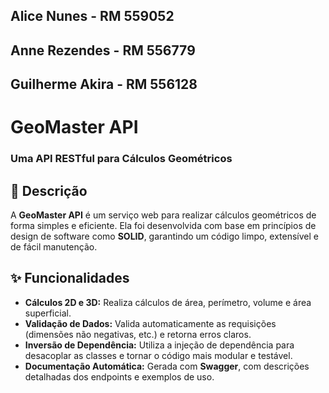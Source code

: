 ## Alice Nunes - RM 559052
## Anne Rezendes - RM 556779
## Guilherme Akira - RM 556128

# GeoMaster API

### Uma API RESTful para Cálculos Geométricos

## 📝 Descrição

A **GeoMaster API** é um serviço web para realizar cálculos geométricos de forma simples e eficiente. Ela foi desenvolvida com base em princípios de design de software como **SOLID**, garantindo um código limpo, extensível e de fácil manutenção.

## ✨ Funcionalidades

-   **Cálculos 2D e 3D:** Realiza cálculos de área, perímetro, volume e área superficial.
-   **Validação de Dados:** Valida automaticamente as requisições (dimensões não negativas, etc.) e retorna erros claros.
-   **Inversão de Dependência:** Utiliza a injeção de dependência para desacoplar as classes e tornar o código mais modular e testável.
-   **Documentação Automática:** Gerada com **Swagger**, com descrições detalhadas dos endpoints e exemplos de uso.
